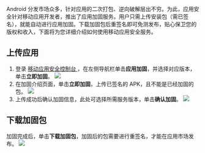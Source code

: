 
Android 分发市场众多，针对应用的二次打包、逆向破解层出不穷。为此，应用安全针对移动应用开发者，推出了应用加固服务。用户只需上传安装包（需已签名），就能自动进行应用加固。下载加固包后重签名即可免测发布，贴心保卫您的版权和收入，下面将为您详细介绍如何使用移动应用安全服务。
## 上传应用
1. 登录 [移动应用安全控制台 ](https://console.cloud.tencent.com/ms)，在左侧导航栏单击**应用加固**，并选择对应版本，单击**立即加固**。
![](https://qcloudimg.tencent-cloud.cn/raw/c4fc78d68d1aa161b3824843ab660184.png)
2. 在加固介绍页面，单击**立即加固**，上传已签名的 APK，且不能是已经加固的包。
![](https://qcloudimg.tencent-cloud.cn/raw/d4d85ccb0aad9a29a87fd076ffa8ca57.png)
3. 上传成功后确认加固信息，此处可选择所需服务版本，单击**确认加固**。
![](https://qcloudimg.tencent-cloud.cn/raw/bdf582e4726caf821e4b98ea19278152.png)

## 下载加固包
加固完成后，单击**下载加固包**，加固后的包需要进行重签名，才能在应用市场发布。
![](https://qcloudimg.tencent-cloud.cn/raw/0736e9a26e8c2c196678bcc57ac31539.png)
